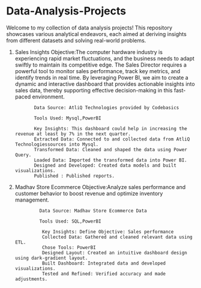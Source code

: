 # Data-Analysis-Projects
Welcome to my collection of data analysis projects! This repository showcases various analytical endeavors, each aimed at deriving insights from different datasets and solving real-world problems.

1. Sales Insights 
Objective:The computer hardware industry is experiencing rapid market fluctuations, and the business needs to adapt swiftly to maintain its competitive edge. The Sales Director requires a powerful tool to monitor sales performance, track key metrics, and identify trends in real time. By leveraging Power BI, we aim to create a dynamic and interactive dashboard that provides actionable insights into sales data, thereby supporting effective decision-making in this fast-paced environment.

              Data Source: AtliQ Technologies provided by Codebasics
	
              Tools Used: Mysql,PowerBI		
	
              Key Insights: This dashboard could help in increasing the revenue at least by 7% in the next quarter.
              Extracted Data: Connected to and collected data from AtliQ Technologiessources into Mysql.
              Transformed Data: Cleaned and shaped the data using Power Query.
              Loaded Data: Imported the transformed data into Power BI.
              Designed and Developed: Created data models and built visualizations.
              Published : Published reports.

2. Madhav Store Ecommerce 
Objective:Analyze sales performance and customer behavior to boost revenue and optimize inventory management.

                Data Source: Madhav Store Ecommerce Data
   
                Tools Used: SQL,PowerBI
   
                 Key Insights: Define Objective: Sales performance
                 Collected Data: Gathered and cleaned relevant data using ETL.
                 Chose Tools: PowerBI
                 Designed Layout: Created an intuitive dashboard design using dark-gradient layout.
                 Built Dashboard: Integrated data and developed visualizations.
                 Tested and Refined: Verified accuracy and made adjustments.
